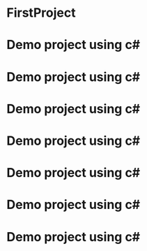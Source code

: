 # FirstProject
# Demo project using c#
# Demo project using c#
# Demo project using c#
# Demo project using c#
# Demo project using c#
# Demo project using c#
# Demo project using c#
